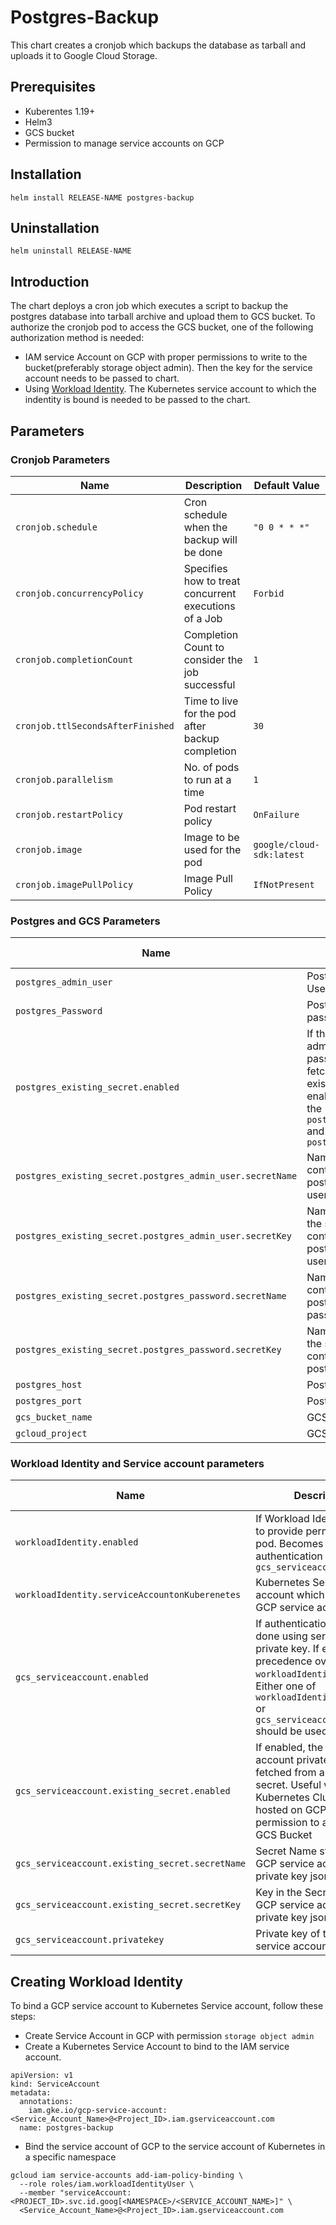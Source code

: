 # Postgres-Backup

This chart creates a cronjob which backups the database as tarball and uploads it to Google Cloud Storage.

## Prerequisites

* Kuberentes 1.19+
* Helm3
* GCS bucket
* Permission to manage service accounts on GCP

## Installation

```
helm install RELEASE-NAME postgres-backup
```

## Uninstallation

```
helm uninstall RELEASE-NAME
```

## Introduction

The chart deploys a cron job which executes a script to backup the postgres database into tarball archive and upload them to GCS bucket. To authorize the cronjob pod to access the GCS bucket, one of the following authorization method is needed:
* IAM service Account on GCP with proper permissions to write to the bucket(preferably storage object admin). Then the key for the service account needs to be passed to chart.
* Using [Workload Identity](https://cloud.google.com/kubernetes-engine/docs/how-to/workload-identity). The Kubernetes service account to which the indentity is bound is needed to be passed to the chart.

## Parameters

### Cronjob Parameters

| Name                             | Description                                      | Default Value 
| -------------------------------- | ------------------------------------------------ | ------------- 
| `cronjob.schedule`               | Cron schedule when the backup will be done       | `"0 0 * * *"`
| `cronjob.concurrencyPolicy`      | Specifies how to treat concurrent executions of a Job | `Forbid` 
| `cronjob.completionCount`        | Completion Count to consider the job successful  | `1` 
| `cronjob.ttlSecondsAfterFinished`| Time to live for the pod after backup completion | `30`
| `cronjob.parallelism `           | No. of pods to run at a time                     | `1`
| `cronjob.restartPolicy`          | Pod restart policy                               | `OnFailure`
| `cronjob.image`                  | Image to be used for the pod                     | `google/cloud-sdk:latest`
| `cronjob.imagePullPolicy`        | Image Pull Policy                                | `IfNotPresent`

### Postgres and GCS Parameters

| Name                         | Description | Default Value  |
| -----------------------------| ----------- | -------------  |
| `postgres_admin_user`        | Postgres Root Username       | `postgres`
| `postgres_Password`          | Postgres Root user password  | `""` 
| `postgres_existing_secret.enabled` | If the postgres admin user and password should be fetched from an existing secret. If enabled, overrides the `postgres_admin_user` and `postgres_Password` | `false`
| `postgres_existing_secret.postgres_admin_user.secretName` | Name of the secret containing the postgres admin username | `""`
| `postgres_existing_secret.postgres_admin_user.secretKey` | Name of the key in the secret containing the postgres admin username | `""`
| `postgres_existing_secret.postgres_password.secretName` | Name of the secret containing the postgres admin password | `""`
| `postgres_existing_secret.postgres_password.secretKey` | Name of the key in the secret containing the postgres password | `""`
| `postgres_host`              | Postgres host                | `""`
| `postgres_port `             | Postgres Port                | `5432`
| `gcs_bucket_name`            | GCS bucket name              | `""`
| `gcloud_project`             | GCS project name             | `""`

### Workload Identity and Service account parameters

| Name                         | Description | Default Value |
| -----------------------------| ----------- | ------------- |
| `workloadIdentity.enabled`                     | If Workload Identity is used to provide permissions to pod. Becomes invalid if authentication methods `is gcs_serviceaccount.enabled`                                                                                      | `false`
| `workloadIdentity.serviceAccountonKuberenetes` | Kubernetes Service account which is mapped to GCP service account                                                                                                                                                          | `""` 
| `gcs_serviceaccount.enabled`                   | If authentication for pod is done using service account private key. If enabled takes precedence over `workloadIdentity.enabled`. Either one of `workloadIdentity.enabled` or `gcs_serviceaccount.enabled` should be used  | `false`
| `gcs_serviceaccount.existing_secret.enabled`   | If enabled, the GCP service account private key will be fetched from an existing secret. Useful when the Kubernetes Cluster is not hosted on GCP and needs permission to access the GCS Bucket | `false`
| `gcs_serviceaccount.existing_secret.secretName`   | Secret Name storing the GCP service account private key json | `""`
| `gcs_serviceaccount.existing_secret.secretKey`   | Key in the Secret having the GCP service account private key json as value | `""`
| `gcs_serviceaccount.privatekey`                | Private key of the GCP service account                                                                                                                                                                                     | `""`

## Creating Workload Identity

To bind a GCP service account to Kubernetes Service account, follow these steps:
* Create Service Account in GCP with permission `storage object admin`
* Create a Kubernetes Service Account to bind to the IAM service account.
```
apiVersion: v1
kind: ServiceAccount
metadata:
  annotations:
    iam.gke.io/gcp-service-account: <Service_Account_Name>@<Project_ID>.iam.gserviceaccount.com
  name: postgres-backup
```
* Bind the service account of GCP to the service account of Kubernetes in a specific namespace
```
gcloud iam service-accounts add-iam-policy-binding \
  --role roles/iam.workloadIdentityUser \
  --member "serviceAccount:<PROJECT_ID>.svc.id.goog[<NAMESPACE>/<SERVICE_ACCOUNT_NAME>]" \
  <Service_Account_Name>@<Project_ID>.iam.gserviceaccount.com
```